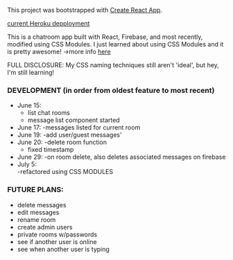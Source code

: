 This project was bootstrapped with [Create React App](https://github.com/facebookincubator/create-react-app).

[current Heroku depployment](https://outen-chat.herokuapp.com/)

This is a chatroom app built with React, Firebase, and most recently, modified using CSS Modules. I just learned about using CSS Modules and it is pretty awesome!
->more info [here](https://glenmaddern.com/articles/css-modules)

FULL DISCLOSURE:
My CSS naming techniques still aren't 'ideal', but hey, I'm still learning!

### DEVELOPMENT (in order from oldest feature to most recent)

- June 15:
  - list chat rooms
  - message list component started
- June 17:
  -messages listed for current room
- June 19:
  -add user/guest messages'
- June 20:
  -delete room function
  - fixed timestamp
- June 29:
  -on room delete, also deletes associated messages on firebase
- July 5:  
   -refactored using CSS MODULES

### FUTURE PLANS:

- delete messages
- edit messages
- rename room
- create admin users
- private rooms w/passwords
- see if another user is online
- see when another user is typing
